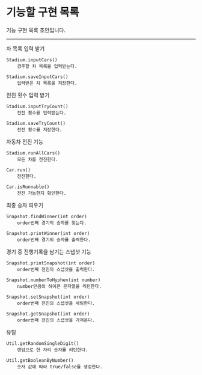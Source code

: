 # 기능할 구현 목록
기능 구현 목록 초안입니다.  

----
차 목록 입력 받기
```
Stadium.inputCars()
    경주할 차 목록을 입력받는다.
```
```
Stadium.saveInputCars()
    입력받은 차 목록을 저장한다.
```

전진 횟수 입력 받기
```
Stadium.inputTryCount()
    전진 횟수를 입력받는다. 
```
```
Stadium.saveTryCount()
    전진 횟수를 저장한다.
```
자동차 전진 기능
```
Stadium.runAllCars()
    모든 차를 전진한다.
```
```
Car.run()
    전진한다.
```
```
Car.isRunnable()
    전진 가능한지 확인한다.
```

최종 승자 띄우기
```
Snapshot.findWinner(int order)
    order번째 경기의 승자를 찾는다.
```
```
Snapshot.printWinner(int order)
    order번째 경기의 승자를 출력한다.
```

경기 중 진행기록을 남기는 스냅샷 기능
```
Snapshot.printSnapshot(int order)
    order번째 전진의 스냅샷을 출력한다.
```
```
Snapshot.numberToHyphen(int number)
    number만큼의 하이픈 문자열을 리턴한다.
```
```
Snapshot.setSnapshot(int order)
    order번째 전진의 스냅샷을 세팅한다.
```
```
Snapshot.getSnapshot(int order)
    order번째 전진의 스냅샷을 가져온다.
```

유틸
```
Util.getRandomSingleDigit()
    랜덤으로 한 자리 숫자를 리턴한다.
```
```
Util.getBooleanByNumber()
    숫자 값에 따라 true/false를 생성한다.
```